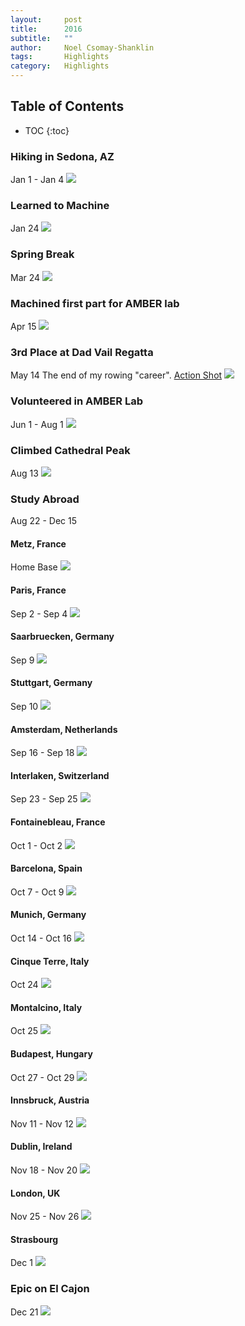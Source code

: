 ```yaml
---
layout:     post
title:      2016
subtitle:   "" 
author:     Noel Csomay-Shanklin
tags:       Highlights
category:   Highlights
---
```

## Table of Contents
* TOC
{:toc}

### Hiking in Sedona, AZ
Jan 1 - Jan 4
<img src = "https://lh3.googleusercontent.com/V0kfTPaj05ZqwMGqHfAUlVtQ3-76lEB8uw3UKqLFCZ2un5XoVy6uUtUq_JmQD8443UqiPaQLOE4h5Zg5FSS4X6ma56SgT31ZRvZh0nzn4Ciu8x6S_69eGb_-EeG4EwZ5HEpMQWWz-LU" />

### Learned to Machine
Jan 24
<img src = "https://lh3.googleusercontent.com/9PujwTuC3u3S-L7apydPPYRY7At3d_OqXQcHs4Og9bgn3r6uSvjiua8OVhKEM3hQpolXD1tQDEEWz45EKvxF-8vVQ3Eq5aqD954Cd0pZGZqE3Mj0B0jUSq6lok_MpchZp0jEB9f77SI" />

### Spring Break
Mar 24
<img src = "https://lh3.googleusercontent.com/fVRnuI2oNVbpeVxZ-BCgLUXRcz8f5Va_HeRoICcWKfOUWTu1TnuTj9jvDh1rwJNAvRkRkepDbqBRm_R6m2FDtalzmergPgSYAflNm0QCLeJqh309reJMw68T9veOWNho9USZFtisr-0"  />

### Machined first part for AMBER lab
Apr 15
<img src = "https://lh3.googleusercontent.com/3Mlm3JeyWmONZpmaYbT7V9CpzDnqexsXF4wZIzAyYbfl_48bUQGfrNSbx7tanbzvhBRO4UOozc-9rbxRMUDdHnzypIkYTlQIN-S8nbzPcVuELVouxA3wMHZ_5PEjcHoh-HJ008vPKS4" />

### 3rd Place at Dad Vail Regatta
May 14
The end of my rowing "career".
[Action Shot](https://www.row2k.com/dadvail/photo.cfm?action=pf&dir=2016Spring/DadVail/0514Finals&start=297&offset=288&label=Dad%20Vail%20Regatta%20-%20Finals&hi=yes&category=Dad%20Vail%20Regatta&year=2016)
<img src = "https://lh3.googleusercontent.com/FejFgAx0CA90emD2K7s6jTgXN4M3fxXqsHqqXqmTobHex5HLYKke_4rydRpwwaUyBGH-sMwjU6_0tkRjawk3z7uTQfBLDA6PmDUb4WoGmPabBej6IVKtSdobCJSxVoGEzoJwaDVLuNE"  />

### Volunteered in AMBER Lab 
Jun 1 - Aug 1
<img src = "https://lh3.googleusercontent.com/D-bSHpPGJkrjAx20zwepkfa80oCKZNIgBlxFwf6Jt-AGa7yl_BYHW2_aaegj5SEX3Ud24A9eV7EscMHaND_s0ynLQJLRbDKKrlOMnUZIKWRpn6s1taaOjlovEVhvMIgqfU0Q7ndUuMU" />

### Climbed Cathedral Peak
Aug 13
<img src = "https://lh3.googleusercontent.com/2hpFKS58VeAoiTCJKMvXH1m1hPBqWUAkg4NFgubqgtBbpqzQFg-pLaZX936C2OHod63PTtPcXiVDSRGhTAUJQpegh80SYtP8juex1FfWoKkTku-h1mVSQ72S10JqZ2khZOKZIQC_DxU"/>

### Study Abroad
Aug 22 - Dec 15
#### Metz, France
Home Base
<img src = "https://lh3.googleusercontent.com/rJY4V_45M15MZrmZzoDECre32v9-jw599r6miAP9eTzB1Wkxau-gyDUkCztmtSb-ap3ev1MZAy4CjWcvyB6KfBEBm2svYhQ2ixA4bEHhjUw_2hGas7wMxdmyy_jukBBLSKE7N3Qb2Yw"/>
#### Paris, France
Sep 2 - Sep 4
<img src = "https://lh3.googleusercontent.com/CMw1uVC6bFwUd9BygUFD9wXffNseDOUlUt5i7wY35zGMvE0OHKCwSWVg0inQS2uVnyHkLh4CtQ5iae3XmP35Yd7PjQ10QFA5RWdk_H4QsrwDe9m3lD8Nn3e3UuPC1qU5WUz7wP_Adjc" />
#### Saarbruecken, Germany
Sep 9
<img src = "https://lh3.googleusercontent.com/0tagQUoga1JriKlwY96pMoBT0lcC3m2GV2qQ34OgR_wxHtB3bPEoMrdTUHbo-CY__RJC8qfMn5qniOlJ-dWQy6Bq3LsKlqqzh4aF2kn4hM7j1NV8EIhxJeVWFyXE53pCmZvyNMDrGWM" />
#### Stuttgart, Germany
Sep 10
<img src = "https://lh3.googleusercontent.com/qJ8CnZs4-sdWf8VL6Ga-5jRMatq8nz3aZrmA6U9u4lNMQ9V1qcDFTwL7c0g3DKMhthoYKkLvChCVdmf0ku46s7YVcapy27t1stcywat2ANFtrt-NtoEjdIku5ZVfhRguToSPAINlpuM" />
#### Amsterdam, Netherlands
Sep 16 - Sep 18
<img src = "https://lh3.googleusercontent.com/qUjw4ADirgBKrWVJ42qTc_oXP-dvSHPB0jS88EPXdKkVstp-xaqI3_Vc8aaf_ivmFH9YPxlqKnBrWyLkCtoY-HH0UILIHDEl_rexWYDx8j4GUOgxJ-AOEg3M9gyPGPc7w-9oodfJsQc" />
#### Interlaken, Switzerland
Sep 23 - Sep 25
<img src = "https://lh3.googleusercontent.com/W3pCvozWUxMTMUfN80syI1c6MzYDwYPcnYj6RHt0J4CrY7jSqFreoQki7Qq5NNilLllibjvWe0FAzzKqQ9eFbRdOCyF3ZyAIu-yJhUgeGUEzYGM5od-wqMfY8V1LGw9yQAhtdOP9EG0"/>
#### Fontainebleau, France
Oct 1 - Oct 2
<img src = "https://lh3.googleusercontent.com/s3pm6fe0uI-wKX06PVvDNTTpmBhMAQvsPdRP7vszYJSsgHDbvjfUEzlIPlk_Y8VYievHVaA3asje4_8S6JWYn4XfQ4x6U4cx8zh7_GzaN33Lg30Jxd-R_iIONz32A0828B__Pm_9QBE" />
#### Barcelona, Spain
Oct 7 - Oct 9
<img src = "https://lh3.googleusercontent.com/owOAUoFRe8HpWdMAgLj4sQJwmw6zv0gU8b0CCG0yXbIINHmxzwDnoCkaTVNUufb-LKxXiQMZgt5IqD0PtOqgsCkj9DH6HeuD3L_4ecOdJVniqYqF9VleVupd5q3AIieDKtnoqA5QDuU" />
#### Munich, Germany
Oct 14 - Oct 16
<img src = "https://lh3.googleusercontent.com/PkDYGD_Zg75o2V3ulHRdoKUDEsSvC4FTyFnsgnoqiNsoNy6cjdgnMrR-Xrwq-qGUBGfmIy8rgkb9TQ8Zi1UtyCL9f-lFpke0gyEqBDqPkoZVYy4eGqr39bLopAjkFcsq5i8ngMPZlGs"/>
#### Cinque Terre, Italy
Oct 24
<img src = "https://lh3.googleusercontent.com/4zix-2Zv5xBwvZmXBwJoyBeNhTat2QL-XfYrtX3OuAprvh6RD2uTWJX_Z7MnetQM9SkM_dD7jpPsem7XU6lyua_k1yixCURAohukqEA2gz_k4FVafAcykGqJOOwoQxSiFnJF3JuRWKA"/>
#### Montalcino, Italy
Oct 25
<img src = "https://lh3.googleusercontent.com/C0QMrdvge73eBspdGKVyENCQ16h2154Z0qeryXSKJCry19PwXI8NaB0_3xryV8kaCSYlXfuRCPqTeG1HtdNGOlUC0PmKUjHqcEqnKSa8lh1YvjoWt5fclBQHYlVwK65xw2xMFoCjnM0" />
#### Budapest, Hungary 
Oct 27 - Oct 29
<img src = "https://lh3.googleusercontent.com/iV9bXTqIh5tZP9034wJhre79u7GnqDf_dCUJ7nexCmiQ_Yg1uFbjVYiph-f7JWgqFAtwxMWAPSgy0G7KZGXKH-YW1DNM3TTyBDG25rGKIHmaXuFR46R84Wpu5dmsrKQGurBQXzcG_x4" />
#### Innsbruck, Austria
Nov 11 - Nov 12
<img src = "https://lh3.googleusercontent.com/VwP-qnpoXO40X7PSCcLXfEb-9y_BhK1tc2qEaqQiiRzAkEkt5ZBMOHMOW3tDRYV7AmYQqSafQwF45Zn_lrMWvgK9_AVT4qm8LRDj8_ImzsRUGGG9ev9eFlgWrXkl0dbFp6j88SIIrO4" />
#### Dublin, Ireland
Nov 18 - Nov 20
<img src = "https://lh3.googleusercontent.com/bS_yyrpBfFfN4VlK-vCGTrGqPsFTf0OMy-WR173TozYkIBLx1kntRljvrV8TD5jbzMmyY5smmb3YsC8ObnpFfgJ7-BvL-xHXI1tMeVohhGzCEXssJuL0O9NbfB2XfwMptR4W7aOT1v8" />
#### London, UK
Nov 25 - Nov 26
<img src = "https://lh3.googleusercontent.com/xEaFdV-2sP78321bqLmm4Qzh1aLj5W7_mxpl8h6wkqNFD2TWKzJq6XPbEhUI_Kyq1_cOVgVH7JRLLYROqX7jIoUztYF5bMFqj0lOZLWgrq-c1Qge4QPp9_Bfk02RStworlfA5PdDn3A" />
#### Strasbourg
Dec 1
<img src = "https://lh3.googleusercontent.com/4Ek6MrY57ZZ1RkEgd_6NSKF9AH3JPfVE8Myn-PsuaIsCmMIPqk2Y8E2OA7skDCQherbB7f7tVhVfQANtq6RguRXcWiqvX8BLIEDo0_CGjrMmMPvWgded6nwufFDj8BI_xd0bnWFGTiY" />
### Epic on El Cajon
Dec 21
<img src = "https://lh3.googleusercontent.com/J6ISwMEUbUr6P3GNk0LuYBJw8aTysKctXRap0zTPmZAZnDrYiuC9qC7AQh0BFxbiI0FALpX3ui46yXR9fjRlAqKtun1KSQRiITZlbV8beV_hh9Vsugrm_slhKKU2u_pp_e0RBY0MMqw"/>